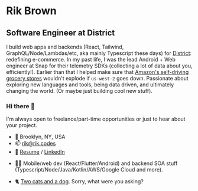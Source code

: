# Rik Brown

## Software Engineer at District

I build web apps and backends (React, Tailwind, GraphQL/Node/Lambdas/etc, aka mainly Typescript these days) for [District](https://www.district.net): redefining e-commerce. In my past life, I was the lead Android + Web engineer at Snap for their telemetry SDKs (collecting a lot of data about you, efficiently!). Earlier than that I helped make sure that [Amazon's self-driving grocery stores](https://www.amazon.com/b?ie=UTF8&node=16008589011) wouldn't explode if `us-west-2` goes down. Passionate about exploring new languages and tools, being data driven, and ultimately changing the world. (Or maybe just building cool new stuff).

### Hi there 👋

I'm always open to freelance/part-time opportunities or just to hear about your project.

- 📍 Brooklyn, NY, USA
- 📫 rik@rik.codes
- 📎 [Resume](https://github.com/rikbrown/rikbrown/raw/main/Resume%20-%20Rik%20Brown.pdf) / [LinkedIn](https://www.linkedin.com/in/rikbrown/)
* 👨‍💻 Mobile/web dev (React/Flutter/Android) and backend SOA stuff (Typescript/Node/Java/Kotlin/AWS/Google Cloud and more).
- 🐈 [Two cats and a dog](https://raw.githubusercontent.com/rikbrown/rikbrown/main/IMG_1244.jpeg). Sorry, what were you asking?
